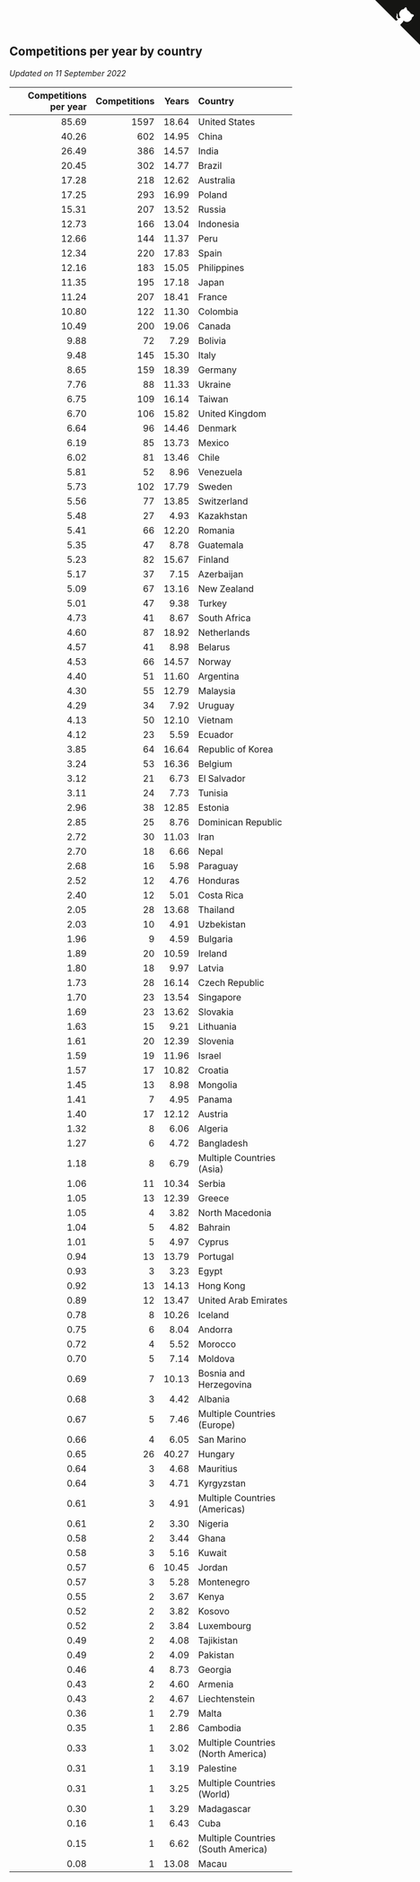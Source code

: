 ## Competitions per year by country

*Updated on 11 September 2022*

| Competitions per year | Competitions | Years | Country |
| ---: | ---: | ---: | :--- |
| 85.69 | 1597 | 18.64 | United States |
| 40.26 | 602 | 14.95 | China |
| 26.49 | 386 | 14.57 | India |
| 20.45 | 302 | 14.77 | Brazil |
| 17.28 | 218 | 12.62 | Australia |
| 17.25 | 293 | 16.99 | Poland |
| 15.31 | 207 | 13.52 | Russia |
| 12.73 | 166 | 13.04 | Indonesia |
| 12.66 | 144 | 11.37 | Peru |
| 12.34 | 220 | 17.83 | Spain |
| 12.16 | 183 | 15.05 | Philippines |
| 11.35 | 195 | 17.18 | Japan |
| 11.24 | 207 | 18.41 | France |
| 10.80 | 122 | 11.30 | Colombia |
| 10.49 | 200 | 19.06 | Canada |
| 9.88 | 72 | 7.29 | Bolivia |
| 9.48 | 145 | 15.30 | Italy |
| 8.65 | 159 | 18.39 | Germany |
| 7.76 | 88 | 11.33 | Ukraine |
| 6.75 | 109 | 16.14 | Taiwan |
| 6.70 | 106 | 15.82 | United Kingdom |
| 6.64 | 96 | 14.46 | Denmark |
| 6.19 | 85 | 13.73 | Mexico |
| 6.02 | 81 | 13.46 | Chile |
| 5.81 | 52 | 8.96 | Venezuela |
| 5.73 | 102 | 17.79 | Sweden |
| 5.56 | 77 | 13.85 | Switzerland |
| 5.48 | 27 | 4.93 | Kazakhstan |
| 5.41 | 66 | 12.20 | Romania |
| 5.35 | 47 | 8.78 | Guatemala |
| 5.23 | 82 | 15.67 | Finland |
| 5.17 | 37 | 7.15 | Azerbaijan |
| 5.09 | 67 | 13.16 | New Zealand |
| 5.01 | 47 | 9.38 | Turkey |
| 4.73 | 41 | 8.67 | South Africa |
| 4.60 | 87 | 18.92 | Netherlands |
| 4.57 | 41 | 8.98 | Belarus |
| 4.53 | 66 | 14.57 | Norway |
| 4.40 | 51 | 11.60 | Argentina |
| 4.30 | 55 | 12.79 | Malaysia |
| 4.29 | 34 | 7.92 | Uruguay |
| 4.13 | 50 | 12.10 | Vietnam |
| 4.12 | 23 | 5.59 | Ecuador |
| 3.85 | 64 | 16.64 | Republic of Korea |
| 3.24 | 53 | 16.36 | Belgium |
| 3.12 | 21 | 6.73 | El Salvador |
| 3.11 | 24 | 7.73 | Tunisia |
| 2.96 | 38 | 12.85 | Estonia |
| 2.85 | 25 | 8.76 | Dominican Republic |
| 2.72 | 30 | 11.03 | Iran |
| 2.70 | 18 | 6.66 | Nepal |
| 2.68 | 16 | 5.98 | Paraguay |
| 2.52 | 12 | 4.76 | Honduras |
| 2.40 | 12 | 5.01 | Costa Rica |
| 2.05 | 28 | 13.68 | Thailand |
| 2.03 | 10 | 4.91 | Uzbekistan |
| 1.96 | 9 | 4.59 | Bulgaria |
| 1.89 | 20 | 10.59 | Ireland |
| 1.80 | 18 | 9.97 | Latvia |
| 1.73 | 28 | 16.14 | Czech Republic |
| 1.70 | 23 | 13.54 | Singapore |
| 1.69 | 23 | 13.62 | Slovakia |
| 1.63 | 15 | 9.21 | Lithuania |
| 1.61 | 20 | 12.39 | Slovenia |
| 1.59 | 19 | 11.96 | Israel |
| 1.57 | 17 | 10.82 | Croatia |
| 1.45 | 13 | 8.98 | Mongolia |
| 1.41 | 7 | 4.95 | Panama |
| 1.40 | 17 | 12.12 | Austria |
| 1.32 | 8 | 6.06 | Algeria |
| 1.27 | 6 | 4.72 | Bangladesh |
| 1.18 | 8 | 6.79 | Multiple Countries (Asia) |
| 1.06 | 11 | 10.34 | Serbia |
| 1.05 | 13 | 12.39 | Greece |
| 1.05 | 4 | 3.82 | North Macedonia |
| 1.04 | 5 | 4.82 | Bahrain |
| 1.01 | 5 | 4.97 | Cyprus |
| 0.94 | 13 | 13.79 | Portugal |
| 0.93 | 3 | 3.23 | Egypt |
| 0.92 | 13 | 14.13 | Hong Kong |
| 0.89 | 12 | 13.47 | United Arab Emirates |
| 0.78 | 8 | 10.26 | Iceland |
| 0.75 | 6 | 8.04 | Andorra |
| 0.72 | 4 | 5.52 | Morocco |
| 0.70 | 5 | 7.14 | Moldova |
| 0.69 | 7 | 10.13 | Bosnia and Herzegovina |
| 0.68 | 3 | 4.42 | Albania |
| 0.67 | 5 | 7.46 | Multiple Countries (Europe) |
| 0.66 | 4 | 6.05 | San Marino |
| 0.65 | 26 | 40.27 | Hungary |
| 0.64 | 3 | 4.68 | Mauritius |
| 0.64 | 3 | 4.71 | Kyrgyzstan |
| 0.61 | 3 | 4.91 | Multiple Countries (Americas) |
| 0.61 | 2 | 3.30 | Nigeria |
| 0.58 | 2 | 3.44 | Ghana |
| 0.58 | 3 | 5.16 | Kuwait |
| 0.57 | 6 | 10.45 | Jordan |
| 0.57 | 3 | 5.28 | Montenegro |
| 0.55 | 2 | 3.67 | Kenya |
| 0.52 | 2 | 3.82 | Kosovo |
| 0.52 | 2 | 3.84 | Luxembourg |
| 0.49 | 2 | 4.08 | Tajikistan |
| 0.49 | 2 | 4.09 | Pakistan |
| 0.46 | 4 | 8.73 | Georgia |
| 0.43 | 2 | 4.60 | Armenia |
| 0.43 | 2 | 4.67 | Liechtenstein |
| 0.36 | 1 | 2.79 | Malta |
| 0.35 | 1 | 2.86 | Cambodia |
| 0.33 | 1 | 3.02 | Multiple Countries (North America) |
| 0.31 | 1 | 3.19 | Palestine |
| 0.31 | 1 | 3.25 | Multiple Countries (World) |
| 0.30 | 1 | 3.29 | Madagascar |
| 0.16 | 1 | 6.43 | Cuba |
| 0.15 | 1 | 6.62 | Multiple Countries (South America) |
| 0.08 | 1 | 13.08 | Macau |


<a href="https://github.com/JustinTimeCuber/wca_statistics" class="github-corner" aria-label="View source on Github"><svg width="80" height="80" viewBox="0 0 250 250" style="fill:#151513; color:#fff; position: absolute; top: 0; border: 0; right: 0;" aria-hidden="true"><path d="M0,0 L115,115 L130,115 L142,142 L250,250 L250,0 Z"></path><path d="M128.3,109.0 C113.8,99.7 119.0,89.6 119.0,89.6 C122.0,82.7 120.5,78.6 120.5,78.6 C119.2,72.0 123.4,76.3 123.4,76.3 C127.3,80.9 125.5,87.3 125.5,87.3 C122.9,97.6 130.6,101.9 134.4,103.2" fill="currentColor" style="transform-origin: 130px 106px;" class="octo-arm"></path><path d="M115.0,115.0 C114.9,115.1 118.7,116.5 119.8,115.4 L133.7,101.6 C136.9,99.2 139.9,98.4 142.2,98.6 C133.8,88.0 127.5,74.4 143.8,58.0 C148.5,53.4 154.0,51.2 159.7,51.0 C160.3,49.4 163.2,43.6 171.4,40.1 C171.4,40.1 176.1,42.5 178.8,56.2 C183.1,58.6 187.2,61.8 190.9,65.4 C194.5,69.0 197.7,73.2 200.1,77.6 C213.8,80.2 216.3,84.9 216.3,84.9 C212.7,93.1 206.9,96.0 205.4,96.6 C205.1,102.4 203.0,107.8 198.3,112.5 C181.9,128.9 168.3,122.5 157.7,114.1 C157.9,116.9 156.7,120.9 152.7,124.9 L141.0,136.5 C139.8,137.7 141.6,141.9 141.8,141.8 Z" fill="currentColor" class="octo-body"></path></svg></a><style>.github-corner:hover .octo-arm{animation:octocat-wave 560ms ease-in-out}@keyframes octocat-wave{0%,100%{transform:rotate(0)}20%,60%{transform:rotate(-25deg)}40%,80%{transform:rotate(10deg)}}@media (max-width:500px){.github-corner:hover .octo-arm{animation:none}.github-corner .octo-arm{animation:octocat-wave 560ms ease-in-out}}</style>
